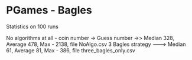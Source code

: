 # PGames - Bagles
Statistics on 100 runs 

No algorithms at all - coin number -> Guess number ->> Median 328, Average 478, Max - 2138, file NoAlgo.csv
3 Bagles strategy ---> Median 61, Average 81, Max - 386, file three_bagles_only.csv
